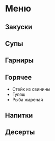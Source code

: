 # Меню

## Закуски

## Супы

## Гарниры

## Горячее
* Стейк из свинины
* Гуляш
* Рыба жареная

## Напитки

## Десерты
